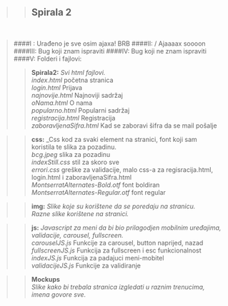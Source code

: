 ﻿>>## Spirala 2
<br>

>####I : Urađeno je sve osim ajaxa! BRB
>####II: / Ajaaaax soooon 
>####III: Bug koji znam ispraviti
>####IV: Bug koji ne znam ispraviti
>####V: Folderi i fajlovi:
>>**Spirala2:** _Svi html fajlovi._  <br>
>_index.html_ početna stranica<br>
>_login.html_ Prijava <br>
>_najnovije.html_ Najnoviji sadržaj<br>
>_oNama.html_ O nama<br>
>_popularno.html_ Popularni sadržaj<br>
>_registracija.html_ Registracija<br>
>_zaboravljenaSifra.html_ Kad se zaboravi šifra da se mail pošalje<br>

>>**css:** _Css kod za svaki element na stranici, font koji sam koristila te slika za pozadinu. <br>
>_bcg.jpeg_ slika za pozadinu<br>
>_indexStill.css_ stil za skoro sve<br>
>_errori.css_ greške za validacije, malo css-a za regisracija.html, login.html i zaboravljenaSifra.html <br>
>_MontserratAlternates-Bold.otf_ font boldiran<br>
>_MontserratAlternates-Regular.otf_ font regular<br>

>>**img:** _Slike koje su korištene da se poredaju na stranicu._ <br>
>_Razne slike korištene na stranici._

>>**js:** _Javascript za meni da bi bio prilagodjen mobilnim uređajima, validacije, carousel, fullscreen._ <br>
>>_carouselJS.js_ Funkcije za carousel, button naprijed, nazad<br>
>>_fullscreenJS.js_ Funkcija za fullscreen i esc funkcionalnost <br>
>>_indexJS.js_ Funkcija za padajuci meni-mobitel<br>
>>_validacijeJS.js_ Funkcije za validiranje<br>
 
>>**Mockups**<br>
>>_Slike kako bi trebala stranica izgledati u raznim trenucima, imena govore sve._
